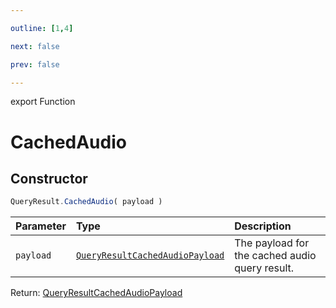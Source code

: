 ```yaml
---

outline: [1,4]

next: false

prev: false

---
```


export Function
# CachedAudio

## Constructor
 ```ts
 QueryResult.CachedAudio( payload )
 ```
 
 | Parameter | Type | Description |
| :--- | :--- | :--- |
| `payload` | [`QueryResultCachedAudioPayload`](../../../interfaces/QueryResultCachedAudioPayload.md) | The payload for the cached audio query result. |

Return: [QueryResultCachedAudioPayload](../../../interfaces/QueryResultCachedAudioPayload.md)
